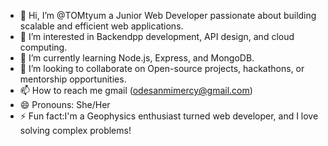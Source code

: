 - 👋 Hi, I’m @TOMtyum a Junior Web Developer passionate about building scalable and efficient web applications.
- 👀 I’m interested in Backendpp development, API design, and cloud computing.
- 🌱 I’m currently learning Node.js, Express, and MongoDB.
- 💞️ I’m looking to collaborate on Open-source projects, hackathons, or mentorship opportunities.
- 📫 How to reach me gmail (odesanmimercy@gmail.com)
- 😄 Pronouns: She/Her
- ⚡ Fun fact:I'm a Geophysics enthusiast turned web developer, and I love solving complex problems!

<!---
TOMtyum/TOMtyum is a ✨ special ✨ repository because its `README.md` (this file) appears on your GitHub profile.
You can click the Preview link to take a look at your changes.
--->
